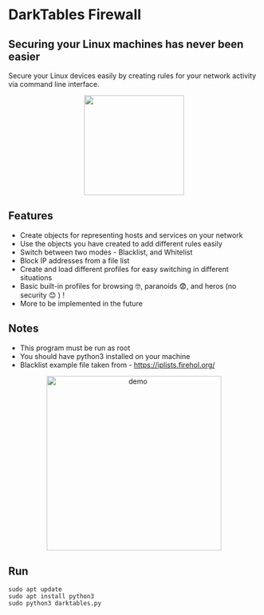 # DarkTables Firewall
## Securing your Linux machines has never been easier

Secure your Linux devices easily by creating rules for your network activity via command line interface.

<p align="center">
<img src="https://user-images.githubusercontent.com/63206167/189040436-11a7d4bf-69ce-4e50-a9e0-81f9ba24affc.png" width="200">
</p>

## Features

- Create objects for representing hosts and services on your network
- Use the objects you have created to add different rules easily
- Switch between two modes - Blacklist, and Whitelist
- Block IP addresses from a file list
- Create and load different profiles for easy switching in different situations
- Basic built-in profiles for browsing 🤓, paranoids 😨, and heros (no security  😊 ) ! 
- More to be implemented in the future 

## Notes
- This program must be run as root
- You should have python3 installed on your machine
- Blacklist example file taken from - https://iplists.firehol.org/

<p align="center">
<img src="https://user-images.githubusercontent.com/63206167/189294025-3246e759-0734-422d-92be-77bfb58edd59.gif" alt="demo"  width="350" />
</p>

## Run
```
sudo apt update
sudo apt install python3
sudo python3 darktables.py
```
